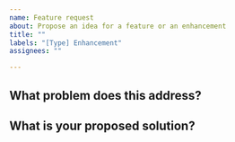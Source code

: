 ```yaml
---
name: Feature request
about: Propose an idea for a feature or an enhancement
title: ""
labels: "[Type] Enhancement"
assignees: ""

---
```


## What problem does this address?
<!--

Before submitting a new enhancement request, please, check if the feature has
already been requested by searching at https://github.com/glotpress/glotpress/issues

Please describe if this feature or enhancement is related to a current problem
or pain point. For example, "I'm always frustrated when ..." or "It is currently
difficult to ...".
-->

## What is your proposed solution?
<!--
Please outline the feature or enhancement that you want and how it addresses any
problem identified above.
-->
